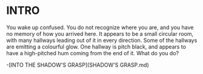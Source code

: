 # INTRO

 You wake up confused. You do not recognize where you are, and you have no memory of how you arrived here. It appears to be a small circular room, with many hallways leading out of it in every direction. Some of the hallways are emitting a colourful glow. One hallway is pitch black, and appears to have a high-pitched hum coming from the end of it. What do you do?

-[INTO THE SHADOW'S GRASP](SHADOW'S GRASP.md)